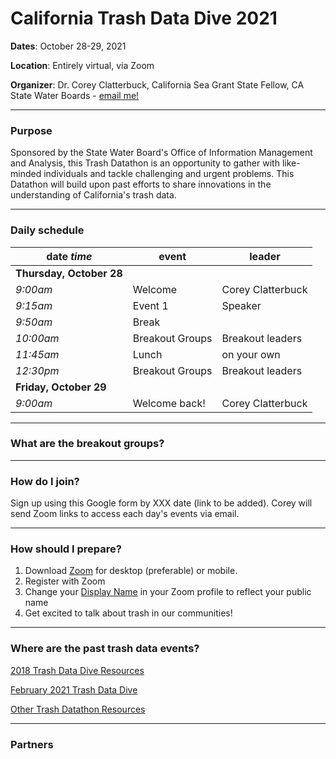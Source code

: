 # California Trash Data Dive 2021
**Dates**: October 28-29, 2021

**Location**: Entirely virtual, via Zoom

**Organizer**: Dr. Corey Clatterbuck, California Sea Grant State Fellow, CA State Water Boards - [email me!](mailto:Corey.Clatterbuck@waterboards.ca.gov)

***

### Purpose
Sponsored by the State Water Board's Office of Information Management and Analysis, this Trash Datathon is an opportunity to gather with like-minded individuals and tackle challenging and urgent problems. This Datathon will build upon past efforts to share innovations in the understanding of California's trash data.

***

### Daily schedule
date *time* | event | leader
------------|-------|-------
**Thursday, October 28**|
*9:00am* | Welcome | Corey Clatterbuck
*9:15am* | Event 1 | Speaker
*9:50am* | Break
*10:00am* | Breakout Groups | Breakout leaders
*11:45am* | Lunch | on your own
*12:30pm* | Breakout Groups | Breakout leaders
**Friday, October 29**|
*9:00am* | Welcome back! | Corey Clatterbuck

***

### What are the breakout groups?
***
### How do I join?
Sign up using this Google form by XXX date (link to be added). Corey will send Zoom links to access each day's events via email.
***
### How should I prepare?
1. Download [Zoom](https://zoom.us/) for desktop (preferable) or mobile. 
2. Register with Zoom
3. Change your [Display Name](https://support.zoom.us/hc/en-us/articles/201363203-Customizing-your-profile) in your Zoom profile to reflect your public name
4. Get excited to talk about trash in our communities!
***
### Where are the past trash data events?
[2018 Trash Data Dive Resources](https://github.com/SCCWRP/2018TrashDataDive)

[February 2021 Trash Data Dive](https://sites.google.com/sfei.org/trash/notes-from-the-field/trash-workshop)

[Other Trash Datathon Resources](https://cawaterboarddatacenter.github.io/Datathon-Resources/TrashProjects.html)
***
### Partners
